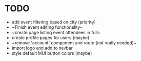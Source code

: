 # TODO
- add event filtering based on city (priority)
- ~Finish event editing functionality~
- ~create page listing event attendees in full~
- create profile pages for users (maybe)
- ~remove 'account' component and route (not really needed)~
- import logo and add to navbar
- style default MUI button colors (maybe)